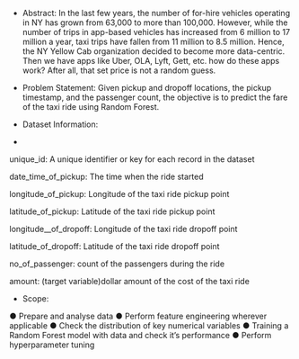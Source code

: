 - Abstract:
In the last few years, the number of for-hire vehicles operating in NY has grown from 63,000 to more than 100,000. However, while the number of trips in app-based vehicles has increased from 6 million to 17 million
a year, taxi trips have fallen from 11 million to 8.5 million. Hence, the NY Yellow Cab organization decided to become more data-centric. Then we have apps like Uber, OLA, Lyft, Gett, etc. how do these apps work?
After all, that set price is not a random guess.

- Problem Statement:
Given pickup and dropoff locations, the pickup timestamp, and the passenger count, the objective is to predict the fare of the taxi ride using Random Forest.

- Dataset Information:
- 
unique_id: A unique identifier or key for each record in the dataset

date_time_of_pickup: The time when the ride started

longitude_of_pickup: Longitude of the taxi ride pickup point

latitude_of_pickup: Latitude of the taxi ride pickup point

longitude__of_dropoff: Longitude of the taxi ride dropoff point

latitude_of_dropoff: Latitude of the taxi ride dropoff point

no_of_passenger: count of the passengers during the ride

amount: (target variable)dollar amount of the cost of the taxi ride

- Scope:

● Prepare and analyse data ● Perform feature engineering wherever applicable ● Check the distribution of key numerical variables ● Training a Random Forest model with data and check it’s performance ● Perform hyperparameter tuning
